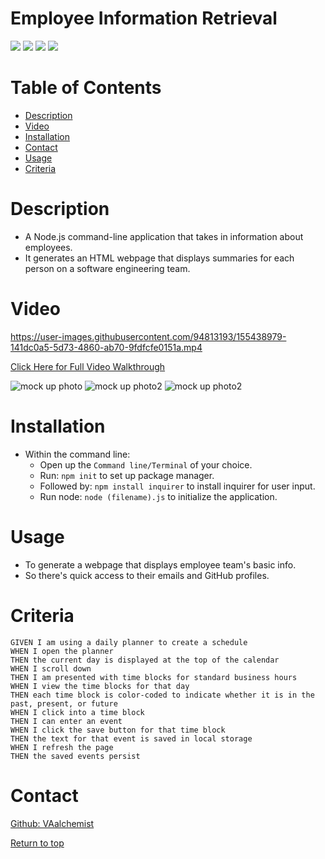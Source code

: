# Employee Information Retrieval

![](https://img.shields.io/badge/Javascript-yellow.svg)
![](https://img.shields.io/badge/inquirer-red.svg)
![](https://img.shields.io/badge/JSON-blue.svg)
![](https://img.shields.io/badge/node.js-green.svg)



# Table of Contents
* [Description](#description)
* [Video](#video)
* [Installation](#installation)
* [Contact](#contact)
* [Usage](#usage)
* [Criteria](#criteria)

# Description 

* A Node.js command-line application that takes in information about employees.
* It generates an HTML webpage that displays summaries for each person on a software engineering team. 


# Video

https://user-images.githubusercontent.com/94813193/155438979-141dc0a5-5d73-4860-ab70-9fdfcfe0151a.mp4

[Click Here for Full Video Walkthrough](https://)

![mock up photo](https://.png)
![mock up photo2](https://.png)
![mock up photo2](https://.png)


# Installation
* Within the command line:
   * Open up the <code>Command line/Terminal</code> of your choice.
   * Run: <code>npm init</code> to set up package manager.
   * Followed by: <code>npm install inquirer</code> to install inquirer for user input.
   * Run node: <code>node (filename).js</code> to initialize the application.

# Usage
   * To generate a webpage that displays employee team's basic info.
   * So there's quick access to their emails and GitHub profiles.
   
# Criteria
```
GIVEN I am using a daily planner to create a schedule
WHEN I open the planner
THEN the current day is displayed at the top of the calendar
WHEN I scroll down
THEN I am presented with time blocks for standard business hours
WHEN I view the time blocks for that day
THEN each time block is color-coded to indicate whether it is in the past, present, or future
WHEN I click into a time block
THEN I can enter an event
WHEN I click the save button for that time block
THEN the text for that event is saved in local storage
WHEN I refresh the page
THEN the saved events persist
```

# Contact
<a href="https://github.com/VAalchemist">Github: VAalchemist</a>



[Return to top](#employee-information-retrieval)
